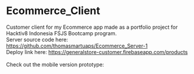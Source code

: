 # Ecommerce_Client

Customer client for my Ecommerce app made as a portfolio project for Hacktiv8 Indonesia FSJS Bootcamp program.<br>
Server source code here: https://github.com/thomasmartuaps/Ecommerce_Server-1 <br>
Deploy link here: https://generalstore-customer.firebaseapp.com/products <br>
<br>
Check out the mobile version prototype:
